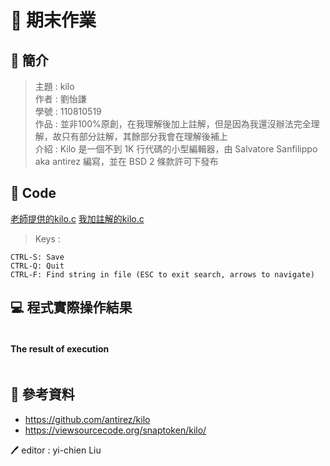 # 📝 期末作業
## 📖 簡介
>主題 : kilo<br>
>作者 : 劉怡謙<br>
>學號 : 110810519<br>
>作品 : 並非100%原創，在我理解後加上註解，但是因為我還沒辦法完全理解，故只有部分註解，其餘部分我會在理解後補上<br>
>介紹 : Kilo 是一個不到 1K 行代碼的小型編輯器，由 Salvatore Sanfilippo aka antirez 編寫，並在 BSD 2 條款許可下發布<br>

## 📖 Code
[老師提供的kilo.c](https://gitlab.com/ccc109/sp/-/tree/master/C8-kilo/kilo1.0)
[我加註解的kilo.c](kilo2.c)

>Keys : <br>
```
CTRL-S: Save
CTRL-Q: Quit
CTRL-F: Find string in file (ESC to exit search, arrows to navigate)
```

## 💻 程式實際操作結果
![]()
#### The result of execution
```
```

## 📖 參考資料
* https://github.com/antirez/kilo
* https://viewsourcecode.org/snaptoken/kilo/


🖊️ editor : yi-chien Liu